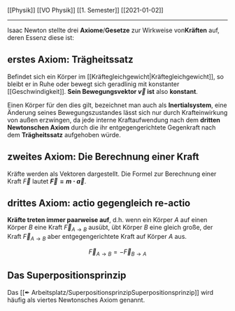 [[Physik]] [[VO Physik]] [[1. Semester]] [[2021-01-02]]

---

Isaac Newton stellte drei **Axiome**/**Gesetze** zur Wirkweise von**Kräften** auf, deren Essenz diese ist:

## erstes Axiom: Trägheitssatz

Befindet sich ein Körper im [[Kräftegleichgewicht|Kräftegleichgewicht]], so bleibt er in Ruhe oder bewegt sich geradlinig mit konstanter [[Geschwindigkeit]]. **Sein Bewegungsvektor $\vec{v}$ ist** also **konstant**.

Einen Körper für den dies gilt, bezeichnet man auch als **Inertialsystem**, eine Änderung seines Bewegungszustandes lässt sich nur durch Krafteinwirkung von außen erzwingen, da jede interne Kraftaufwendung nach dem **dritten Newtonschen Axiom** durch die ihr entgegengerichtete Gegenkraft nach dem **Trägheitssatz** aufgehoben würde.

## zweites Axiom: Die Berechnung einer Kraft

Kräfte werden als Vektoren dargestellt. Die Formel zur Berechnung einer Kraft $\vec{F}$ lautet **$\vec{F} = m \cdot \vec{a}$**.

## drittes Axiom: actio gegengleich re-actio

**Kräfte treten immer paarweise auf**, d.h. wenn ein Körper $A$  auf einen Körper $B$ eine Kraft $\vec{F}_{A \rightarrow B}$ ausübt, übt Körper $B$ eine gleich große, der Kraft $\vec{F}_{A \rightarrow B}$ aber entgegengerichtete Kraft auf Körper $A$ aus.

$$
\vec{F}_{A \rightarrow B} = -\vec{F}_{B \rightarrow A}
$$

## Das Superpositionsprinzip

Das [[✒ Arbeitsplatz/SuperpositionsprinzipSuperpositionsprinzip]] wird häufig als viertes Newtonsches Axiom genannt.
